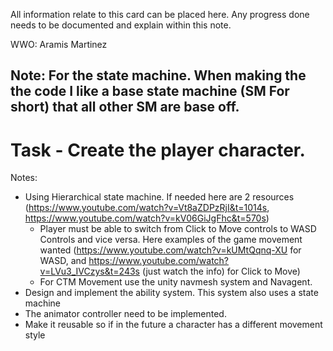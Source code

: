 All information relate to this card can be placed here. Any progress done needs to be documented and explain within this note.

WWO: Aramis Martinez
## Note: For the state machine. When making the the code I like a base state machine (SM For short) that all other SM are base off. 
# Task - Create the player character.
Notes: 
- Using Hierarchical state machine. If needed here are 2 resources (https://www.youtube.com/watch?v=Vt8aZDPzRjI&t=1014s, https://www.youtube.com/watch?v=kV06GiJgFhc&t=570s) 
	- Player must be able to switch from Click to Move controls to WASD Controls and vice versa. Here examples of the game movement wanted (https://www.youtube.com/watch?v=kUMtQqnq-XU for WASD, and https://www.youtube.com/watch?v=LVu3_IVCzys&t=243s (just watch the info) for Click to Move)
	- For CTM Movement use the unity navmesh system and Navagent.
- Design and implement the ability system. This system also uses a state machine
- The animator controller need to be implemented.
- Make it reusable so if in the future a character has a different movement style 

